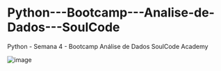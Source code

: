 # Python---Bootcamp---Analise-de-Dados---SoulCode
 Python - Semana 4 - Bootcamp Análise de Dados SoulCode Academy 
 
![image](https://github.com/IsabelCBarros/Python---Bootcamp---Analise-de-Dados---SoulCode/assets/100105009/e3660cde-fb2d-4615-8f5f-0f7daa192e55)

